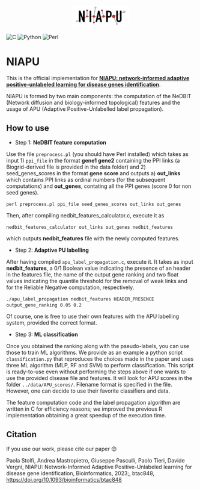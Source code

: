 <p align="center">
  <img src="docs/NIAPU_LOGO.svg" alt="NIAPU logo" width=30%>
</p>

![C](https://img.shields.io/badge/C-00599C?style=for-the-badge&logo=c&logoColor=white) ![Python](https://img.shields.io/badge/python-3670A0?style=for-the-badge&logo=python&logoColor=ffdd54) ![Perl](https://img.shields.io/badge/Perl-39457E?style=for-the-badge&logo=perl&logoColor=white)

# NIAPU

This is the official implementation for [**NIAPU: network-informed adaptive positive-unlabeled learning for disease genes identification**](https://doi.org/10.1093/bioinformatics/btac848).

NIAPU is formed by two main components: the computation of the NeDBIT (Network diffusion and biology-informed topological) features and the usage of APU (Adaptive Positive-Unlabelled label propagation).

## How to use

* Step 1: **NeDBIT feature computation**

Use the file ```preprocess.pl``` (you should have Perl installed) which takes as input 1) ```ppi_file``` in the format **gene1** **gene2** containing the PPI links (a Biogrid-derived file is provided in the data folder) and 2) seed_genes_scores in the format **gene** **score** and outputs a) **out_links** which contains PPI links as ordinal numbers (for the subsequent computations) and **out_genes**, contating all the PPI genes (score 0 for non seed genes).

```
perl preprocess.pl ppi_file seed_genes_scores out_links out_genes
```

Then, after compiling nedbit_features_calculator.c, execute it as

```
nedbit_features_calculator out_links out_genes nedbit_features
```

which outputs **nedbit_features** file with the newly computed features.

* Step 2: **Adaptive PU labelling**

After having compiled ```apu_label_propagation.c```, execute it. It takes as input **nedbit_features**, a 0/1 Boolean value indicating the presence of an header in the features file, the name of the output gene ranking and two float values indicating the quantile threshold for the removal of weak links and for the Reliable Negative computation, respectively.

```
./apu_label_propagation nedbit_features HEADER_PRESENCE output_gene_ranking 0.05 0.2 
```

Of course, one is free to use their own features with the APU labelling system, provided the correct format.

* Step 3: **ML classification**

Once you obtained the ranking along with the pseudo-labels, you can use those to train ML algorithms. We provide as an example a python script ```classification.py``` that reproduces the choices made in the paper and uses three ML algorithm (MLP, RF and SVM) to perform classification. This script is ready-to-use even without performing the steps above if one wants to use the provided disease file and features. It will look for APU scores in the folder ```../data/APU_scores/```. Filename format is specified in the file. However, one can decide to use their favorite classifiers and data. 

The feature computation code and the label propagation algorithm are written in C for efficiency reasons; we improved the previous R implementation obtaining a great speedup of the execution time.

## Citation

If you use our work, please cite our paper 😊

Paola Stolfi, Andrea Mastropietro, Giuseppe Pasculli, Paolo Tieri, Davide Vergni, NIAPU: Network-Informed Adaptive Positive-Unlabeled learning for disease gene identification, Bioinformatics, 2023;, btac848, https://doi.org/10.1093/bioinformatics/btac848
